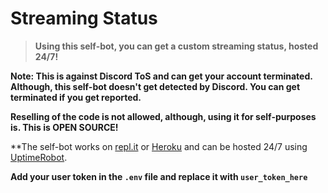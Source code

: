# Streaming Status
> **Using this self-bot, you can get a custom streaming status, hosted 24/7!**

**Note: This is against Discord ToS and can get your account terminated. Although, this self-bot doesn't get detected by Discord. You can get terminated if you get reported.**

__Reselling of the code is not allowed, although, using it for self-purposes is. This is OPEN SOURCE!__

**The self-bot works on [repl.it](https://repl.it/) or [Heroku](https://heroku.com/) and can be hosted 24/7 using [UptimeRobot](https://uptimerobot.com).

**Add your user token in the `.env` file and replace it with `user_token_here`**

